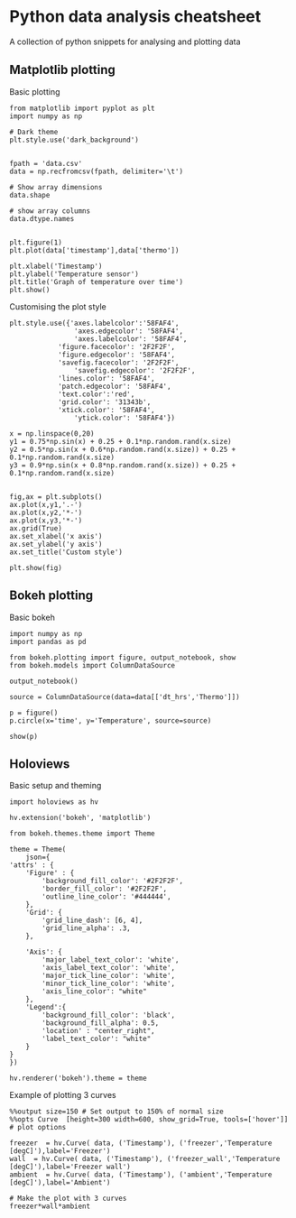 Python data analysis cheatsheet
======================================

A collection of python snippets for analysing and plotting data



Matplotlib plotting
---------------------

Basic plotting


    from matplotlib import pyplot as plt
    import numpy as np

    # Dark theme
    plt.style.use('dark_background')


    fpath = 'data.csv'
    data = np.recfromcsv(fpath, delimiter='\t')

    # Show array dimensions
    data.shape

    # show array columns
    data.dtype.names


    plt.figure(1)
    plt.plot(data['timestamp'],data['thermo'])

    plt.xlabel('Timestamp')
    plt.ylabel('Temperature sensor')
    plt.title('Graph of temperature over time')
    plt.show()
    
    
Customising the plot style

    plt.style.use({'axes.labelcolor':'58FAF4',
                    'axes.edgecolor': '58FAF4',
                    'axes.labelcolor': '58FAF4',
                'figure.facecolor': '2F2F2F',
                'figure.edgecolor': '58FAF4',
                'savefig.facecolor': '2F2F2F',
                    'savefig.edgecolor': '2F2F2F',
                'lines.color': '58FAF4',
                'patch.edgecolor': '58FAF4',
                'text.color':'red',
                'grid.color': '31343b',
                'xtick.color': '58FAF4',
                    'ytick.color': '58FAF4'})

    x = np.linspace(0,20)
    y1 = 0.75*np.sin(x) + 0.25 + 0.1*np.random.rand(x.size)
    y2 = 0.5*np.sin(x + 0.6*np.random.rand(x.size)) + 0.25 + 0.1*np.random.rand(x.size)
    y3 = 0.9*np.sin(x + 0.8*np.random.rand(x.size)) + 0.25 + 0.1*np.random.rand(x.size)
        

    fig,ax = plt.subplots()
    ax.plot(x,y1,'.-')
    ax.plot(x,y2,'*-')
    ax.plot(x,y3,'*-')
    ax.grid(True)
    ax.set_xlabel('x axis')
    ax.set_ylabel('y axis')
    ax.set_title('Custom style')

    plt.show(fig)

    
    
    
Bokeh plotting
------------------

Basic bokeh


    import numpy as np
    import pandas as pd

    from bokeh.plotting import figure, output_notebook, show
    from bokeh.models import ColumnDataSource

    output_notebook()

    source = ColumnDataSource(data=data[['dt_hrs','Thermo']])

    p = figure()
    p.circle(x='time', y='Temperature', source=source)

    show(p)
    
    
Holoviews
-----------------

Basic setup and theming

    import holoviews as hv

    hv.extension('bokeh', 'matplotlib')

    from bokeh.themes.theme import Theme

    theme = Theme(
        json={
    'attrs' : {
        'Figure' : {
            'background_fill_color': '#2F2F2F',
            'border_fill_color': '#2F2F2F',
            'outline_line_color': '#444444',
        },
        'Grid': {
            'grid_line_dash': [6, 4],
            'grid_line_alpha': .3,
        },
        
        'Axis': {
            'major_label_text_color': 'white',
            'axis_label_text_color': 'white',
            'major_tick_line_color': 'white',
            'minor_tick_line_color': 'white',
            'axis_line_color': "white"
        },
        'Legend':{
            'background_fill_color': 'black',
            'background_fill_alpha': 0.5,
            'location' : "center_right",
            'label_text_color': "white"
        }
    }
    })

    hv.renderer('bokeh').theme = theme

    
    
Example of plotting 3 curves

    %%output size=150 # Set output to 150% of normal size
    %%opts Curve  [height=300 width=600, show_grid=True, tools=['hover']] # plot options

    freezer  = hv.Curve( data, ('Timestamp'), ('freezer','Temperature [degC]'),label='Freezer')
    wall  = hv.Curve( data, ('Timestamp'), ('freezer_wall','Temperature [degC]'),label='Freezer wall')
    ambient  = hv.Curve( data, ('Timestamp'), ('ambient','Temperature [degC]'),label='Ambient')

    # Make the plot with 3 curves
    freezer*wall*ambient
    
    

